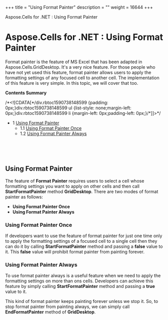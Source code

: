+++
title = "Using Format Painter" 
description = "" 
weight = 16644 
+++

Aspose.Cells for .NET : Using Format Painter  

# Aspose.Cells for .NET : Using Format Painter


Format painter is the feature of MS Excel that has been adapted in Aspose.Cells.GridDesktop. It's a very nice feature. For those people who have not yet used this feature, format painter allows users to apply the formatting settings of any focused cell to another cell. The implementation of this feature is very simple. In this topic, we will cover that too.

**Contents Summary**

/\*<!\[CDATA\[\*/div.rbtoc1590738148599 {padding: 0px;}div.rbtoc1590738148599 ul {list-style: none;margin-left: 0px;}div.rbtoc1590738148599 li {margin-left: 0px;padding-left: 0px;}/\*\]\]>\*/

*   1 [Using Format Painter](#UsingFormatPainter-UsingFormatPainter)
    *   1.1 [Using Format Painter Once](#UsingFormatPainter-UsingFormatPainterOnce)
    *   1.2 [Using Format Painter Always](#UsingFormatPainter-UsingFormatPainterAlways)

 

 

## Using Format Painter

The feature of **Format Painter** requires users to select a cell whose formatting settings you want to apply on other cells and then call **StartFormatPainter** method **GridDesktop**. There are two modes of format painter as follows:

*   **Using Format Painter Once**
*   **Using Format Painter Always**

### Using Format Painter Once

If developers want to use the feature of format painter for just one time only to apply the formatting settings of a focused cell to a single cell then they can do it by calling **StartFormatPainter** method and passing a **false** value to it. This **false** value will prohibit format painter from painting forever.

### Using Format Painter Always

To use format painter always is a useful feature when we need to apply the formatting settings on more than ons cells. Developers can achieve this feature by simply calling **StartFormatPainter** method and passing a **true** value to it.

  
This kind of format painter keeps painting forever unless we stop it. So, to stop format painter from painting always, we can simply call **EndFormatPainter** method of **GridDesktop**.

